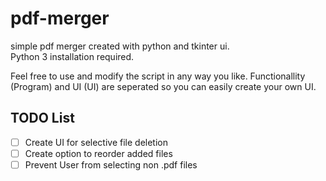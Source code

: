 # pdf-merger
 simple pdf merger created with python and tkinter ui.  
 Python 3 installation required.

 Feel free to use and modify the script in any way you like. Functionallity (Program) and UI (UI) are seperated so you can easily create your own UI.

## TODO List
- [ ] Create UI for selective file deletion
- [ ] Create option to reorder added files
- [ ] Prevent User from selecting non .pdf files